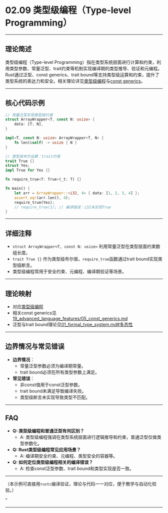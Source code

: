 ﻿# 02.09 类型级编程（Type-level Programming）

---

## 理论简述

类型级编程（Type-level Programming）指在类型系统层面进行计算和约束，利用类型参数、常量泛型、trait约束等机制实现编译期的类型推导、验证和元编程。Rust通过泛型、const generics、trait bound等支持类型级运算和约束，提升了类型系统的表达力和安全。相关理论详见[类型级编程](../../02_type_system/08_type_level_programming.md)与[const generics](../../19_advanced_language_features/05_const_generics.md)。

---

## 核心代码示例

```rust
// 常量泛型实现类型级约束
struct ArrayWrapper<T, const N: usize> {
    data: [T; N],
}

impl<T, const N: usize> ArrayWrapper<T, N> {
    fn len(&self) -> usize { N }
}

// 类型级布尔运算：trait约束
trait True {}
struct Yes;
impl True for Yes {}

fn require_true<T: True>(_t: T) {}

fn main() {
    let arr = ArrayWrapper::<i32, 4> { data: [1, 2, 3, 4] };
    assert_eq!(arr.len(), 4);
    require_true(Yes);
    // require_true(1); // 编译错误：i32未实现True
}
```

---

## 详细注释

- `struct ArrayWrapper<T, const N: usize>` 利用常量泛型在类型层面约束数组长度。
- `trait True {}` 作为类型级布尔值，`require_true`函数通过trait bound实现类型级断言。
- 类型级编程常用于安全约束、元编程、编译期验证等场景。

---

## 理论映射

- 对应[类型级编程](../../02_type_system/08_type_level_programming.md)
- 相关const generics见[19_advanced_language_features/05_const_generics.md](../../19_advanced_language_features/05_const_generics.md)
- 泛型与trait bound理论见[01_formal_type_system.md#多态性](../../02_type_system/01_formal_type_system.md#多态性)

---

## 边界情况与常见错误

- **边界情况**：
  - 常量泛型参数必须为编译期常量。
  - trait bound必须在所有类型参数上满足。
- **常见错误**：
  - 非const值用于const泛型参数。
  - trait bound未满足导致编译失败。
  - 类型级断言未实现导致类型不匹配。

---

## FAQ

- **Q: 类型级编程和普通泛型有何区别？**
  - A: 类型级编程强调在类型系统层面进行逻辑推导和约束，普通泛型仅做类型参数化。
- **Q: Rust类型级编程常见应用场景？**
  - A: 编译期安全约束、元编程、类型安全的容器等。
- **Q: 如何定位类型级编程相关的编译错误？**
  - A: 检查const泛型参数、trait bound和类型实现是否一致。

---

（本示例可直接用`rustc`编译验证，理论与代码一一对应，便于教学与自动化校验。）

"

---
